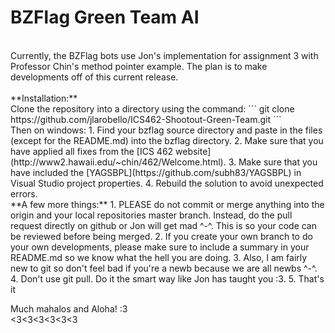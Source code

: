 # BZFlag Green Team AI
<br>
Currently, the BZFlag bots use Jon's implementation for assignment 3 with Professor Chin's method pointer example. The plan is to make developments off of this current release.
<br> 
<br>
**Installation:**
<br>
Clone the repository into a directory using the command:
```
git clone https://github.com/jlarobello/ICS462-Shootout-Green-Team.git
```
<br>
Then on windows:
  1. Find your bzflag source directory and paste in the files (except for the README.md) into the bzflag directory.
  2. Make sure that you have applied all fixes from the [ICS 462 website](http://www2.hawaii.edu/~chin/462/Welcome.html).
  3. Make sure that you have included the [YAGSBPL](https://github.com/subh83/YAGSBPL) in Visual Studio project properties.
  4. Rebuild the solution to avoid unexpected errors.

<br>
**A few more things:**
  1. PLEASE do not commit or merge anything into the origin and your local repositories master branch. Instead, do the pull request directly on github or Jon will get mad ^-^. This is so your code can be reviewed before being merged. 
  2. If you create your own branch to do your own developments, please make sure to include a summary in your README.md so we know what the hell you are doing.
  3. Also, I am fairly new to git so don't feel bad if you're a newb because we are all newbs ^-^. 
  4. Don't use git pull. Do it the smart way like Jon has taught you :3.
  5. That's it
  
Much mahalos and Aloha! :3
<br><3<3<3<3<3<3
